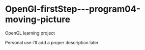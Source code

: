 # OpenGl-firstStep---program04-moving-picture
OpenGL learning project

Personal use
I'll add a proper description later
